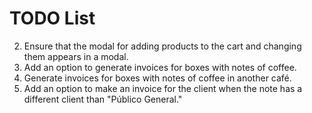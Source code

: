 # TODO List

2. Ensure that the modal for adding products to the cart and changing them appears in a modal.
3. Add an option to generate invoices for boxes with notes of coffee.
4. Generate invoices for boxes with notes of coffee in another café.
5. Add an option to make an invoice for the client when the note has a different client than "Público General."
